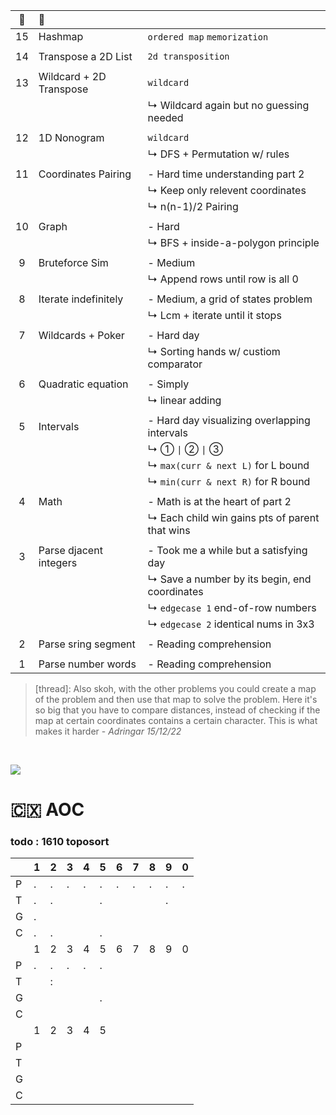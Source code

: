:christmas_tree:|:santa:|<img src='https://deno.com/images/artwork/HypnoDeno.gif?__frsh_c=dad2' width='15px' /> 
:-: | :- | :-
15  | Hashmap                          | `ordered map` `memorization` 
||
14  | Transpose a 2D List              | `2d transposition` 
||
13  | Wildcard + 2D Transpose          | `wildcard` 
||| ↳ Wildcard again but no guessing needed
||
12  | 1D Nonogram                      | `wildcard` 
||| ↳ DFS + Permutation w/ rules
||
11  | Coordinates Pairing              | - Hard time understanding part 2
||| ↳ Keep only relevent coordinates 
||| ↳ n(n-1)/2 Pairing
||
10  | Graph                            | - Hard
||| ↳ BFS + inside-a-polygon principle 
||
9   | Bruteforce Sim                   | - Medium
||| ↳ Append rows until row is all 0
||
8   | Iterate indefinitely             | - Medium, a grid of states problem
||| ↳ Lcm + iterate until it stops 
||
7   | Wildcards + Poker                | - Hard day 
||| ↳ Sorting hands w/ custiom comparator
||
6   | Quadratic equation               | - Simply 
||| ↳ linear adding 
||
5   | Intervals                        | - Hard day visualizing overlapping intervals
||| ↳ ① `\|` ② `\|` ③ 
||| ↳ `max(curr & next L)` for L bound 
||| ↳ `min(curr & next R)` for R bound 
||
4   | Math                             | - Math is at the heart of part 2
||| ↳ Each child win gains pts of parent that wins 
||
3   | Parse djacent integers           | - Took me a while but a satisfying day 
||| ↳ Save a number by its begin, end coordinates
||| ↳ `edgecase 1` end-of-row numbers
||| ↳ `edgecase 2` identical nums in 3x3
||
2   | Parse sring segment              | - Reading comprehension  
||
1   | Parse number words               | - Reading comprehension  

>  [thread]: Also skoh, with the other problems you could create a map of the problem and then use that map to solve the problem. Here it's so big that you have to compare distances, instead of checking if the map at certain coordinates contains a certain character. This is what makes it harder - _Adringar 15/12/22_

&#8203;

![](https://i.imgur.com/xbrhMMC.png)

<!------------ FOOTNOTE ------------>

<!--

# &#8203;

Export session
```j
$ export AOC_SESSION=...
```

Python
- fetching: using `os.getenv` 

 Typescript
- HMR using Denon: run `denon start Filename.ts`
- non-watch mode: run `sh Deno.sh {1|2|...}`



Install Deno
```
✗ curl -fsSL https://deno.land/x/install/install.sh | sh
✗ which deno
✗ export AOC_SESSION=abc123
✗ printenv
✗ deno run --allow-read --allow-env --allow-net File.ts
```
Install Denon
```
✗ deno install --allow-read --allow-run -f https://deno.land/x/denon/denon.ts
✗ denon start File.ts
```
Write a denon.json
```
{
  "scripts": {
    "start": {
      "cmd": "deno run",
      "watch": true,
      "allow": ["read", "net", "env"],
      "ext": "ts",
      "unstable": true
    }
  }
}
```

-->

# :christmas_island: AOC
### todo : 1610 toposort

<img src='https://deno.com/images/artwork/hashrock_simple.png?__frsh_c=dad21828de649d12df5a23c572b88f3a3a73d0dc' width='13px' />|1|2|3|4|5|6|7|8|9|0
--|-|-|-|-|-|-|-|-|-|-
P |.|.|.|.|.|.|.|.|.|.
T |.|.| | |.| | | |.|
G |.|
C |.|.| | |.
| |1|2|3|4|5|6|7|8|9|0
P |.|.|.|.|.
T | |:
G | | | | |.
C |
| |1|2|3|4|5
P |
T |
G |
C |
